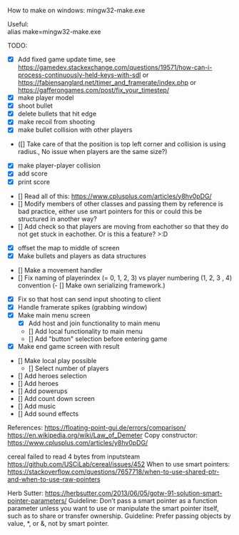 How to make on windows:
mingw32-make.exe

Useful:  
alias make=mingw32-make.exe


TODO: 
- [x] Add fixed game update time, see https://gamedev.stackexchange.com/questions/19571/how-can-i-process-continuously-held-keys-with-sdl or https://fabiensanglard.net/timer_and_framerate/index.php or https://gafferongames.com/post/fix_your_timestep/
- [x] make player model
- [x] shoot bullet
- [x] delete bullets that hit edge
- [x] make recoil from shooting
- [x] make bullet collision with other players
- ([] Take care of that the position is top left corner and collision is using radius., No issue when players are the same size?)
- [x] make player-player collision
- [x] add score
- [x] print score
- [] Read all of this: https://www.cplusplus.com/articles/y8hv0pDG/
- [] Modify members of other classes and passing them by reference is bad practice, either use smart pointers for this or could this be structured in another way?
- [] Add check so that players are moving from eachother so that they do not get stuck in eachother. Or is this a feature? >:D
- [x] offset the map to middle of screen
- [x] Make bullets and players as data structures
- [] Make a movement handler
- [] Fix naming of playerindex (= 0, 1, 2, 3) vs player numbering (1, 2, 3 , 4) convention
(- [] Make own serializing framework.)
- [x] Fix so that host can send input shooting to client
- [x] Handle framerate spikes (grabbing window)
- [x] Make main menu screen
    - [x] Add host and join functionality to main menu
    - [] Add local functionality to main menu
    - [] Add "button" selection before entering game
- [x] Make end game screen with result
- [] Make local play possible
    - [] Select number of players
- [] Add heroes selection
- [] Add heroes
- [] Add powerups
- [] Add count down screen
- [] Add music
- [] Add sound effects


References:
https://floating-point-gui.de/errors/comparison/
https://en.wikipedia.org/wiki/Law_of_Demeter
Copy constructor: https://www.cplusplus.com/articles/y8hv0pDG/



cereal failed to read 4 bytes from inputsteam
https://github.com/USCiLab/cereal/issues/452
When to use smart pointers:
https://stackoverflow.com/questions/7657718/when-to-use-shared-ptr-and-when-to-use-raw-pointers

Herb Sutter: https://herbsutter.com/2013/06/05/gotw-91-solution-smart-pointer-parameters/
Guideline: Don’t pass a smart pointer as a function parameter unless you want to use or manipulate the smart pointer itself, such as to share or transfer ownership.
Guideline: Prefer passing objects by value, *, or &, not by smart pointer.